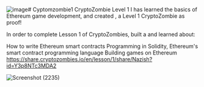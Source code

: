 ![image](https://github.com/user-attachments/assets/92817c55-db57-4506-8b5e-c20f90f9c7b3)# Cyptomzombie1
CryptoZombie Level 1
I has learned the basics of Ethereum game development, and created , a Level 1 CryptoZombie as proof!

In order to complete Lesson 1 of CryptoZombies, built a and learned about:

How to write Ethereum smart contracts
Programming in Solidity, Ethereum's smart contract programming language
Building games on Ethereum
https://share.cryptozombies.io/en/lesson/1/share/Nazish?id=Y3p8NTc3MDA2




![Screenshot (2235)](https://github.com/user-attachments/assets/8c1a7543-99ec-4f28-beb1-26897a4595ba)
